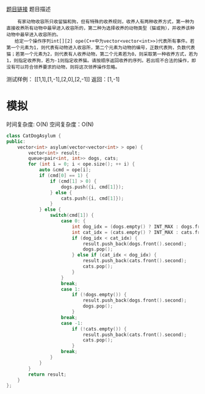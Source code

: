 [题目链接][1]
题目描述

        有家动物收容所只收留猫和狗，但有特殊的收养规则，收养人有两种收养方式，第一种为直接收养所有动物中最早进入收容所的，第二种为选择收养的动物类型（猫或狗），并收养该种动物中最早进入收容所的。
       给定一个操作序列int[][2] ope(C++中为vector<vector<int>>)代表所有事件。若第一个元素为1，则代表有动物进入收容所，第二个元素为动物的编号，正数代表狗，负数代表猫；若第一个元素为2，则代表有人收养动物，第二个元素若为0，则采取第一种收养方式，若为1，则指定收养狗，若为-1则指定收养猫。请按顺序返回收养的序列。若出现不合法的操作，即没有可以符合领养要求的动物，则将这次领养操作忽略。
测试样例：
[[1,1],[1,-1],[2,0],[2,-1]]
返回：[1,-1]

# 模拟
时间复杂度: O(N)
空间复杂度：O(N)

```cpp
class CatDogAsylum {
public:
    vector<int> asylum(vector<vector<int> > ope) {
        vector<int> result;
        queue<pair<int, int>> dogs, cats;
        for (int i = 0; i < ope.size(); ++ i) {
            auto &cmd = ope[i];
            if (cmd[0] == 1) {
                if (cmd[1] > 0) {
                    dogs.push({i, cmd[1]});
                } else {
                    cats.push({i, cmd[1]});
                }
            } else {
                switch(cmd[1]) {
                    case 0: {
                        int dog_idx = (dogs.empty() ? INT_MAX : dogs.front().first);
                        int cat_idx = (cats.empty() ? INT_MAX : cats.front().first);
                        if (dog_idx < cat_idx) {
                            result.push_back(dogs.front().second);
                            dogs.pop(); 
                        } else if (cat_idx < dog_idx) {
                            result.push_back(cats.front().second);
                            cats.pop();
                        }
                    }
                    break;
                    case 1:
                        if (!dogs.empty()) {
                            result.push_back(dogs.front().second);
                            dogs.pop();     
                        }
                    break;
                    case -1:
                        if (!cats.empty()) {
                            result.push_back(cats.front().second);    
                            cats.pop(); 
                        }
                    break;
                }
            }
        }
        return result;
    }
};
```


[1]: http://www.nowcoder.com/practice/6235a76b1e404f748f7c820583125c50?tpId=8&tqId=11010&rp=1&ru=/ta/cracking-the-coding-interview&qru=/ta/cracking-the-coding-interview/question-ranking